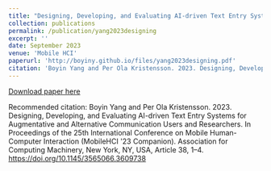 ```yaml
---
title: "Designing, Developing, and Evaluating AI-driven Text Entry Systems for Augmentative and Alternative Communication Users and Researchers"
collection: publications
permalink: /publication/yang2023designing
excerpt: ''
date: September 2023
venue: 'Mobile HCI'
paperurl: 'http://boyiny.github.io/files/yang2023designing.pdf'
citation: 'Boyin Yang and Per Ola Kristensson. 2023. Designing, Developing, and Evaluating AI-driven Text Entry Systems for Augmentative and Alternative Communication Users and Researchers. In Proceedings of the 25th International Conference on Mobile Human-Computer Interaction (MobileHCI 23 Companion). Association for Computing Machinery, New York, NY, USA, Article 38, 1–4. https://doi.org/10.1145/3565066.3609738'
---
```



[Download paper here](http://boyiny.github.io/files/yang2023designing.pdf)

Recommended citation: Boyin Yang and Per Ola Kristensson. 2023. Designing, Developing, and Evaluating AI-driven Text Entry Systems for Augmentative and Alternative Communication Users and Researchers. In Proceedings of the 25th International Conference on Mobile Human-Computer Interaction (MobileHCI '23 Companion). Association for Computing Machinery, New York, NY, USA, Article 38, 1–4. https://doi.org/10.1145/3565066.3609738
